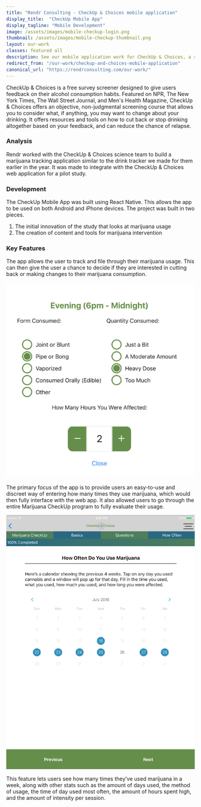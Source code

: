 ```yaml
---
title: "Rendr Consulting - CheckUp & Choices mobile application"
display_title:  "CheckUp Mobile App"
display_tagline: "Mobile Development"
image: /assets/images/mobile-checkup-login.png
thumbnail: /assets/images/mobile-checkup-thumbnail.png
layout: our-work
classes: featured all
description: See our mobile application work for CheckUp & Choices, a software-as-a-service product for addiction management and education.
redirect_from: "/our-work/checkup-and-choices-mobile-application"
canonical_url: "https://rendrconsulting.com/our-work/"
---
```

CheckUp & Choices is a free survey screener designed to give users feedback on their alcohol consumption habits. Featured on NPR, The New York Times, The Wall Street Journal, and Men's Health Magazine, CheckUp & Choices offers an objective, non-judgmental screening course that allows you to consider what, if anything, you may want to change about your drinking. It offers resources and tools on how to cut back or stop drinking altogether based on your feedback, and can reduce the chance of relapse.

### Analysis

Rendr worked with the CheckUp & Choices science team to build a marijuana tracking application similar to the drink tracker we made for them earlier in the year. It was made to integrate with the CheckUp & Choices web application for a pilot study. 

### Development

The CheckUp Mobile App was built using React Native. This allows the app to be used on both Android and iPhone devices. The project was built in two pieces. 
1. The initial innovation of the study that looks at marijuana usage
2. The creation of content and tools for marijuana intervention

### Key Features

The app allows the user to track and file through their marijuana usage. This can then give the user a chance to decide if they are interested in cutting back or making changes to their marijuana consumption.

<img src="/assets/images/mobile-checkup-popup.png" alt="in vivo code log in" class="center-text img-responsive">

The primary focus of the app is to provide users an easy-to-use and discreet way of entering how many times they use marijuana, which would then fully interface with the web app. It also allowed users to go through the entire Marijuana CheckUp program to fully evaluate their usage.

<img src="/assets/images/mobile-checkup-calendar.png" alt="in vivo code log in" class="center-text img-responsive">

This feature lets users see how many times they’ve used marijuana in a week, along with other stats such as the amount of days used, the method of usage, the time of day used most often, the amount of hours spent high, and the amount of intensity per session.